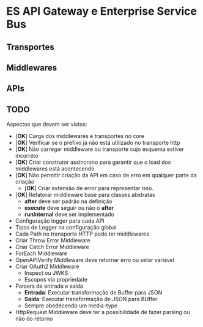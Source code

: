 # ES API Gateway e Enterprise Service Bus

## Transportes

## Middlewares

## APIs

## TODO

Aspectos que devem ser vistos:

- [**OK**] Carga dos middlewares e transportes no core
- [**OK**] Verificar se o prefixo já não está utilizado no transporte http
- [**OK**] Não carregar middleware ou transporte cujo esquema estiver incorreto
- [**OK**] Criar construtor assíncrono para garantir que o load dos middlewares está acontecendo
- [**OK**] Não permitir criação da API em caso de erro em qualquer parte da criação
  - [**OK**] Criar extensão de error para representar isso.
- [**OK**] Refatorar middleware base para classes abstratas
  - **after** deve ser padrão na definição
  - **execute** deve seguir ou não o **after**
  - **runInternal** deve ser implementado
- Configuração logger para cada API
- Tipos de Logger na configuração global
- Cada Path no transporte HTTP pode ter middlewares
- Criar Throw Error Middleware
- Criar Catch Error Middleware
- ForEach Middleware
- OpenAPIVerify Middleware deve retornar erro ou setar variável
- Criar OAuth2 Middleware
  - Inspect ou JWKS
  - Escopos via propriedade
- Parsers de entrada e saída
  - **Entrada**: Executar transformação de Buffer para JSON
  - **Saída**: Executar transformação de JSON para BUffer
  - Sempre obedecendo um media-type
- HttpRequest Middleware deve ter a possibilidade de fazer parsing ou não do retorno

